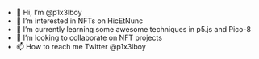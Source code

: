 - 👋 Hi, I’m @p1x3lboy
- 👀 I’m interested in NFTs on HicEtNunc
- 🌱 I’m currently learning some awesome techniques in p5.js and Pico-8
- 💞️ I’m looking to collaborate on NFT projects
- 📫 How to reach me Twitter @p1x3lboy

<!---
p1x3lboy/p1x3lboy is a ✨ special ✨ repository because its `README.md` (this file) appears on your GitHub profile.
You can click the Preview link to take a look at your changes.
--->
